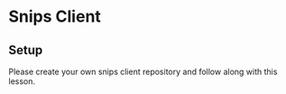 # Snips Client

## Setup

Please create your own snips client repository and follow along with this lesson.
